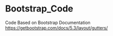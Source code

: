 # Bootstrap_Code

Code Based on Bootstrap Documentation https://getbootstrap.com/docs/5.3/layout/gutters/
